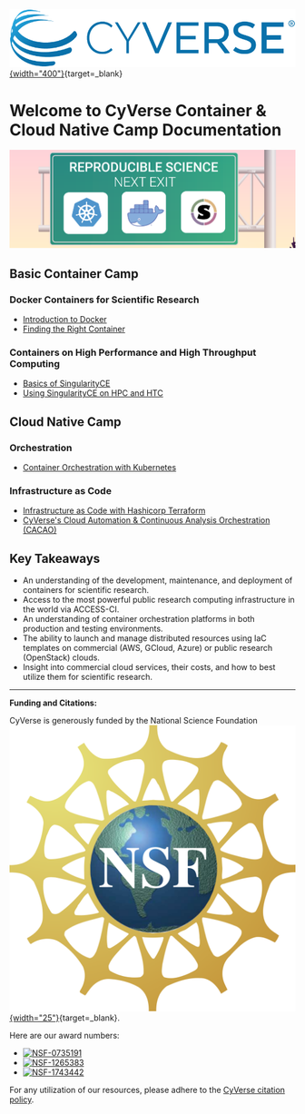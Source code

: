 [![CyVerse Learning Center](assets/de/logos/cyverse_logo_2022.png "CyVerse Learning Center"){width="400"}](https://learning.cyverse.org){target=_blank}

# Welcome to CyVerse Container & Cloud Native Camp Documentation 

![banner](assets/cc_banner_01.png)

## Basic Container Camp

### Docker Containers for Scientific Research
- [Introduction to Docker](docker/intro.md)
- [Finding the Right Container](docker/registry.md)

### Containers on High Performance and High Throughput Computing
- [Basics of SingularityCE](singularity/intro.md)
- [Using SingularityCE on HPC and HTC](singularity/advanced.md)

## Cloud Native Camp

### Orchestration
- [Container Orchestration with Kubernetes](https://container-camp.cyverse.org/orchestration/k8s/)

### Infrastructure as Code
- [Infrastructure as Code with Hashicorp Terraform](https://container-camp.cyverse.org/orchestration/terra/)
- [CyVerse's Cloud Automation & Continuous Analysis Orchestration (CACAO)](https://container-camp.cyverse.org/orchestration/cacao/)

## Key Takeaways

- An understanding of the development, maintenance, and deployment of containers for scientific research.
- Access to the most powerful public research computing infrastructure in the world via ACCESS-CI.
- An understanding of container orchestration platforms in both production and testing environments.
- The ability to launch and manage distributed resources using IaC templates on commercial (AWS, GCloud, Azure) or public research (OpenStack) clouds.
- Insight into commercial cloud services, their costs, and how to best utilize them for scientific research.

---

**Funding and Citations:**

CyVerse is generously funded by the National Science Foundation [![NSF](assets/nsf.png){width="25"}](https://nsf.gov){target=_blank}. 

Here are our award numbers:

- [![NSF-0735191](https://img.shields.io/badge/NSF-0735191-blue.svg)](https://www.nsf.gov/awardsearch/showAward?AWD_ID=0735191)
- [![NSF-1265383](https://img.shields.io/badge/NSF-1265383-blue.svg)](https://www.nsf.gov/awardsearch/showAward?AWD_ID=1265383)
- [![NSF-1743442](https://img.shields.io/badge/NSF-1743442-blue.svg)](https://www.nsf.gov/awardsearch/showAward?AWD_ID=1743442)

For any utilization of our resources, please adhere to the [CyVerse citation policy](https://cyverse.org/policies/cite-cyverse).
